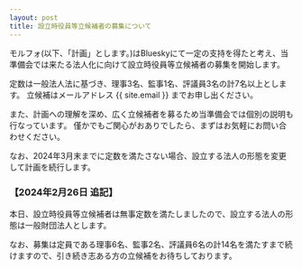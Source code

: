 ```yaml
---
layout: post
title: 設立時役員等立候補者の募集について
---
```

モルフォ(以下、「計画」とします。)はBlueskyにて一定の支持を得たと考え、当準備会では来たる法人化に向けて設立時役員等立候補者の募集を開始します。

定数は一般法人法に基づき、理事3名、監事1名、評議員3名の計7名以上とします。
立候補はメールアドレス {{ site.email }} までお申し出ください。

また、計画への理解を深め、広く立候補者を募るため当準備会では個別の説明も行なっています。
僅かでもご関心がおありでしたら、まずはお気軽にお問い合わせください。

なお、2024年3月末までに定数を満たさない場合、設立する法人の形態を変更して計画を続行します。

### 【2024年2月26日 追記】

本日、設立時役員等立候補者は無事定数を満たしましたので、設立する法人の形態は一般財団法人とします。

なお、募集は定員である理事6名、監事2名、評議員6名の計14名を満たすまで続けますので、引き続き志ある方の立候補をお待ちしております。
